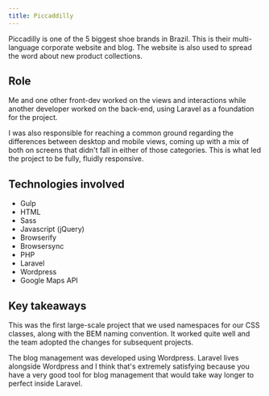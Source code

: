 ```yaml
---
title: Piccaddilly
---
```


Piccadilly is one of the 5 biggest shoe brands in Brazil. This is their multi-language corporate website and blog.
The website is also used to spread the word about new product collections.

## Role

Me and one other front-dev worked on the views and interactions while another developer worked on the back-end, using Laravel as a foundation for the project.

I was also responsible for reaching a common ground regarding the differences between desktop and mobile views, coming up with a mix of both on screens that didn't fall in either of those categories. This is what led the project to be fully, fluidly responsive.

## Technologies involved

- Gulp
- HTML
- Sass
- Javascript (jQuery)
- Browserify
- Browsersync
- PHP
- Laravel
- Wordpress
- Google Maps API

## Key takeaways

This was the first large-scale project that we used namespaces for our CSS classes, along with the BEM naming convention. It worked quite well and the team adopted the changes for subsequent projects.

The blog management was developed using Wordpress. Laravel lives alongside Wordpress and I think that's extremely satisfying because you have a very good tool for blog management that would take way longer to perfect inside Laravel.
